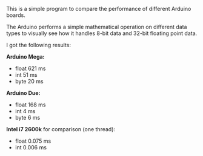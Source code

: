 This is a simple program to compare the performance of different Arduino boards.

The Arduino performs a simple mathematical operation on different data types to visually see how it handles 8-bit data and 32-bit floating point data.

I got the following results:

**Arduino Mega:**

* float 621 ms
* int 51 ms
* byte 20 ms

**Arduino Due:**

* float 168 ms
* int 4 ms
* byte 6 ms

**Intel i7 2600k** for comparison (one thread):

* float 0.075 ms
* int 0.006 ms